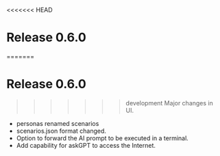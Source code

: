 <<<<<<< HEAD
# Release 0.6.0
=======
# Release 0.6.0
>>>>>>> development
Major changes in UI.
* personas renamed scenarios
* scenarios.json format changed.
* Option to forward the AI prompt to be executed in a terminal.
* Add capability for askGPT to access the Internet. 